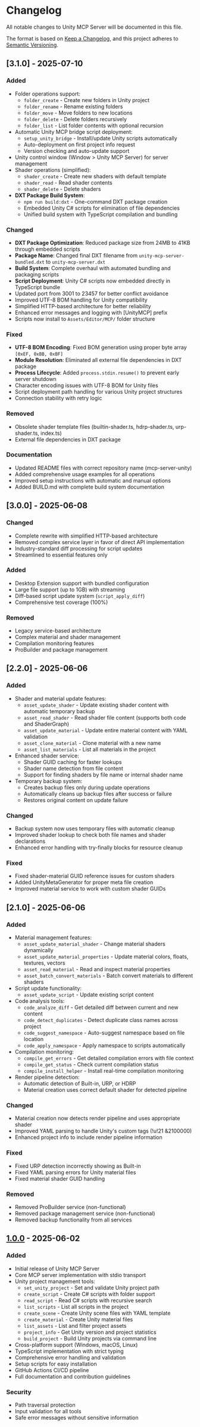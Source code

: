 # Changelog

All notable changes to Unity MCP Server will be documented in this file.

The format is based on [Keep a Changelog](https://keepachangelog.com/en/1.0.0/),
and this project adheres to [Semantic Versioning](https://semver.org/spec/v2.0.0.html).

## [3.1.0] - 2025-07-10

### Added
- Folder operations support:
  - `folder_create` - Create new folders in Unity project
  - `folder_rename` - Rename existing folders
  - `folder_move` - Move folders to new locations
  - `folder_delete` - Delete folders recursively
  - `folder_list` - List folder contents with optional recursion
- Automatic Unity MCP bridge script deployment:
  - `setup_unity_bridge` - Install/update Unity scripts automatically
  - Auto-deployment on first project info request
  - Version checking and auto-update support
- Unity control window (Window > Unity MCP Server) for server management
- Shader operations (simplified):
  - `shader_create` - Create new shaders with default template
  - `shader_read` - Read shader contents
  - `shader_delete` - Delete shaders
- **DXT Package Build System**:
  - `npm run build:dxt` - One-command DXT package creation
  - Embedded Unity C# scripts for elimination of file dependencies
  - Unified build system with TypeScript compilation and bundling

### Changed
- **DXT Package Optimization**: Reduced package size from 24MB to 41KB through embedded scripts
- **Package Name**: Changed final DXT filename from `unity-mcp-server-bundled.dxt` to `unity-mcp-server.dxt`
- **Build System**: Complete overhaul with automated bundling and packaging scripts
- **Script Deployment**: Unity C# scripts now embedded directly in TypeScript bundle
- Updated port from 3001 to 23457 for better conflict avoidance
- Improved UTF-8 BOM handling for Unity compatibility
- Simplified HTTP-based architecture for better reliability
- Enhanced error messages and logging with [UnityMCP] prefix
- Scripts now install to `Assets/Editor/MCP/` folder structure

### Fixed
- **UTF-8 BOM Encoding**: Fixed BOM generation using proper byte array `[0xEF, 0xBB, 0xBF]`
- **Module Resolution**: Eliminated all external file dependencies in DXT package
- **Process Lifecycle**: Added `process.stdin.resume()` to prevent early server shutdown
- Character encoding issues with UTF-8 BOM for Unity files
- Script deployment path handling for various Unity project structures
- Connection stability with retry logic

### Removed
- Obsolete shader template files (builtin-shader.ts, hdrp-shader.ts, urp-shader.ts, index.ts)
- External file dependencies in DXT package

### Documentation
- Updated README files with correct repository name (mcp-server-unity)
- Added comprehensive usage examples for all operations
- Improved setup instructions with automatic and manual options
- Added BUILD.md with complete build system documentation

## [3.0.0] - 2025-06-08

### Changed
- Complete rewrite with simplified HTTP-based architecture
- Removed complex service layer in favor of direct API implementation
- Industry-standard diff processing for script updates
- Streamlined to essential features only

### Added
- Desktop Extension support with bundled configuration
- Large file support (up to 1GB) with streaming
- Diff-based script update system (`script_apply_diff`)
- Comprehensive test coverage (100%)

### Removed
- Legacy service-based architecture
- Complex material and shader management
- Compilation monitoring features
- ProBuilder and package management

## [2.2.0] - 2025-06-06

### Added
- Shader and material update features:
  - `asset_update_shader` - Update existing shader content with automatic temporary backup
  - `asset_read_shader` - Read shader file content (supports both code and ShaderGraph)
  - `asset_update_material` - Update entire material content with YAML validation
  - `asset_clone_material` - Clone material with a new name
  - `asset_list_materials` - List all materials in the project
- Enhanced shader service:
  - Shader GUID caching for faster lookups
  - Shader name detection from file content
  - Support for finding shaders by file name or internal shader name
- Temporary backup system:
  - Creates backup files only during update operations
  - Automatically cleans up backup files after success or failure
  - Restores original content on update failure

### Changed
- Backup system now uses temporary files with automatic cleanup
- Improved shader lookup to check both file names and shader declarations
- Enhanced error handling with try-finally blocks for resource cleanup

### Fixed
- Fixed shader-material GUID reference issues for custom shaders
- Added UnityMetaGenerator for proper meta file creation
- Improved material service to work with custom shader GUIDs

## [2.1.0] - 2025-06-06

### Added
- Material management features:
  - `asset_update_material_shader` - Change material shaders dynamically
  - `asset_update_material_properties` - Update material colors, floats, textures, vectors
  - `asset_read_material` - Read and inspect material properties
  - `asset_batch_convert_materials` - Batch convert materials to different shaders
- Script update functionality:
  - `asset_update_script` - Update existing script content
- Code analysis tools:
  - `code_analyze_diff` - Get detailed diff between current and new content
  - `code_detect_duplicates` - Detect duplicate class names across project
  - `code_suggest_namespace` - Auto-suggest namespace based on file location
  - `code_apply_namespace` - Apply namespace to scripts automatically
- Compilation monitoring:
  - `compile_get_errors` - Get detailed compilation errors with file context
  - `compile_get_status` - Check current compilation status
  - `compile_install_helper` - Install real-time compilation monitoring
- Render pipeline detection:
  - Automatic detection of Built-in, URP, or HDRP
  - Material creation uses correct default shader for detected pipeline

### Changed
- Material creation now detects render pipeline and uses appropriate shader
- Improved YAML parsing to handle Unity's custom tags (!u!21 &2100000)
- Enhanced project info to include render pipeline information

### Fixed
- Fixed URP detection incorrectly showing as Built-in
- Fixed YAML parsing errors for Unity material files
- Fixed material shader GUID handling

### Removed
- Removed ProBuilder service (non-functional)
- Removed package management service (non-functional)
- Removed backup functionality from all services

## [1.0.0] - 2025-06-02

### Added
- Initial release of Unity MCP Server
- Core MCP server implementation with stdio transport
- Unity project management tools:
  - `set_unity_project` - Set and validate Unity project path
  - `create_script` - Create C# scripts with folder support
  - `read_script` - Read C# scripts with recursive search
  - `list_scripts` - List all scripts in the project
  - `create_scene` - Create Unity scene files with YAML template
  - `create_material` - Create Unity material files
  - `list_assets` - List and filter project assets
  - `project_info` - Get Unity version and project statistics
  - `build_project` - Build Unity projects via command line
- Cross-platform support (Windows, macOS, Linux)
- TypeScript implementation with strict typing
- Comprehensive error handling and validation
- Setup scripts for easy installation
- GitHub Actions CI/CD pipeline
- Full documentation and contribution guidelines

### Security
- Path traversal protection
- Input validation for all tools
- Safe error messages without sensitive information

[1.0.0]: https://github.com/zabaglione/mcp-server-unity/releases/tag/v1.0.0